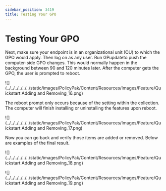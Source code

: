 ```yaml
---
sidebar_position: 3419
title: Testing Your GPO
---
```


# Testing Your GPO

Next, make sure your endpoint is in an organizational unit (OU) to which the GPO would apply. Then log on as any user. Run GPupdateto push the computer-side GPO changes. This would normally happen in the background between 90 and 120 minutes later. After the computer gets the GPO, the user is prompted to reboot.

![](../../../../../../static/images/PolicyPak/Content/Resources/Images/Feature/Quickstart Adding and Removing_16.png)

The reboot prompt only occurs because of the setting within the collection. The computer will finish installing or uninstalling the features upon reboot.

![](../../../../../../static/images/PolicyPak/Content/Resources/Images/Feature/Quickstart Adding and Removing_17.png)

Now you can go back and verify those items are added or removed. Below are examples of the final result.

![](../../../../../../static/images/PolicyPak/Content/Resources/Images/Feature/Quickstart Adding and Removing_18.png)

![](../../../../../../static/images/PolicyPak/Content/Resources/Images/Feature/Quickstart Adding and Removing_19.png)